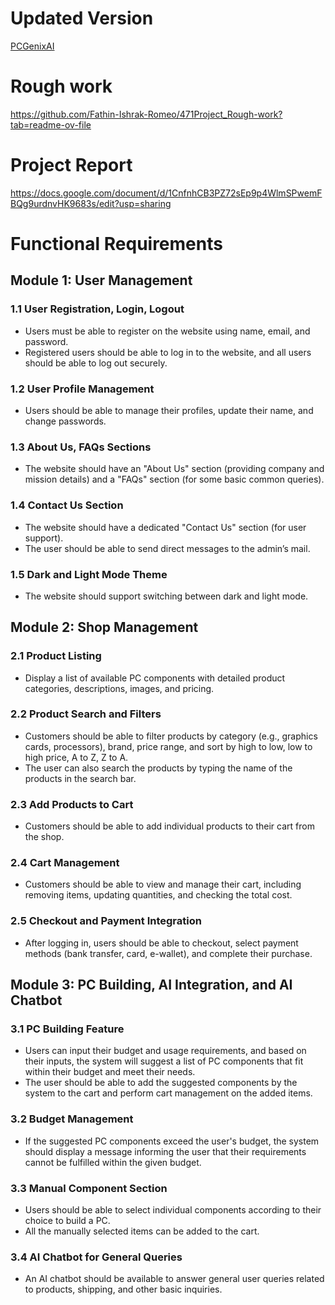 # Updated Version
[PCGenixAI](https://github.com/Fathin-Ishrak-Romeo/PCGenixAI/tree/main)

# Rough work
https://github.com/Fathin-Ishrak-Romeo/471Project_Rough-work?tab=readme-ov-file

# Project Report
https://docs.google.com/document/d/1CnfnhCB3PZ72sEp9p4WlmSPwemFBQg9urdnvHK9683s/edit?usp=sharing

# Functional Requirements

## Module 1: User Management

### 1.1 User Registration, Login, Logout
- Users must be able to register on the website using name, email, and password. 
- Registered users should be able to log in to the website, and all users should be able to log out securely.

### 1.2 User Profile Management
- Users should be able to manage their profiles, update their name, and change passwords.

### 1.3 About Us, FAQs Sections
- The website should have an "About Us" section (providing company and mission details) and a "FAQs" section (for some basic common queries).

### 1.4 Contact Us Section
- The website should have a dedicated "Contact Us" section (for user support).
- The user should be able to send direct messages to the admin’s mail.

### 1.5 Dark and Light Mode Theme
- The website should support switching between dark and light mode.

## Module 2: Shop Management

### 2.1 Product Listing
- Display a list of available PC components with detailed product categories, descriptions, images, and pricing.

### 2.2 Product Search and Filters
- Customers should be able to filter products by category (e.g., graphics cards, processors), brand, price range, and sort by high to low, low to high price, A to Z, Z to A.
- The user can also search the products by typing the name of the products in the search bar.

### 2.3 Add Products to Cart
- Customers should be able to add individual products to their cart from the shop.

### 2.4 Cart Management
- Customers should be able to view and manage their cart, including removing items, updating quantities, and checking the total cost.

### 2.5 Checkout and Payment Integration
- After logging in, users should be able to checkout, select payment methods (bank transfer, card, e-wallet), and complete their purchase.

## Module 3: PC Building, AI Integration, and AI Chatbot

### 3.1 PC Building Feature
- Users can input their budget and usage requirements, and based on their inputs, the system will suggest a list of PC components that fit within their budget and meet their needs.
- The user should be able to add the suggested components by the system to the cart and perform cart management on the added items.

### 3.2 Budget Management
- If the suggested PC components exceed the user's budget, the system should display a message informing the user that their requirements cannot be fulfilled within the given budget.

### 3.3 Manual Component Section
- Users should be able to select individual components according to their choice to build a PC.
- All the manually selected items can be added to the cart.

### 3.4 AI Chatbot for General Queries
- An AI chatbot should be available to answer general user queries related to products, shipping, and other basic inquiries.

